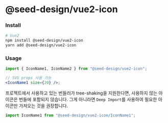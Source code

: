 # @seed-design/vue2-icon

### Install

```bash
# Vue2
npm install @seed-design/vue2-icon
yarn add @seed-design/vue2-icon
```

### Usage

```jsx
import { IconName1, IconName2 } from "@seed-design/vue2-icon";

// SVG props 사용 가능
<IconName1 size={20} />;
```

프로젝트에서 사용하고 있는 번들러가 tree-shaking을 지원한다면, 사용하지 않는 아이콘은 번들에 포함되지 않습니다.
그게 아니라면 `Deep Import`를 사용하여 필요한 아이콘만 가져오는 것을 권장합니다.

```jsx
import IconName1 from "@seed-design/vue2-icon/IconName1";
```
